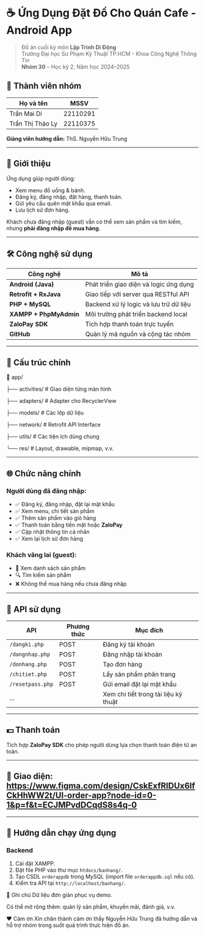 # ☕ Ứng Dụng Đặt Đồ Cho Quán Cafe - Android App

> Đồ án cuối kỳ môn **Lập Trình Di Động**  
> Trường Đại học Sư Phạm Kỹ Thuật TP.HCM - Khoa Công Nghệ Thông Tin  
> **Nhóm 30** – Học kỳ 2, Năm học 2024–2025

## 👥 Thành viên nhóm

| Họ và tên             | MSSV     |
|-----------------------|----------|
| Trần Mai Di           | 22110291 |
| Trần Thị Thảo Ly      | 22110375 |

**Giảng viên hướng dẫn:** ThS. Nguyễn Hữu Trung

---

## 📱 Giới thiệu

Ứng dụng giúp người dùng:
- Xem menu đồ uống & bánh.
- Đăng ký, đăng nhập, đặt hàng, thanh toán.
- Gửi yêu cầu quên mật khẩu qua email.
- Lưu lịch sử đơn hàng.

Khách chưa đăng nhập (guest) vẫn có thể xem sản phẩm và tìm kiếm, nhưng **phải đăng nhập để mua hàng**.

---

## 🛠️ Công nghệ sử dụng

| Công nghệ | Mô tả |
|----------|-------|
| **Android (Java)** | Phát triển giao diện và logic ứng dụng |
| **Retrofit + RxJava** | Giao tiếp với server qua RESTful API |
| **PHP + MySQL** | Backend xử lý logic và lưu trữ dữ liệu |
| **XAMPP + PhpMyAdmin** | Môi trường phát triển backend local |
| **ZaloPay SDK** | Tích hợp thanh toán trực tuyến |
| **GitHub** | Quản lý mã nguồn và cộng tác nhóm |

---

## 📂 Cấu trúc chính

📁 app/

├── activities/ # Giao diện từng màn hình

├── adapters/ # Adapter cho RecyclerView

├── models/ # Các lớp dữ liệu

├── network/ # Retrofit API Interface

├── utils/ # Các tiện ích dùng chung

└── res/ # Layout, drawable, mipmap, v.v.

---

## 🌐 Chức năng chính

### Người dùng đã đăng nhập:
- ✅ Đăng ký, đăng nhập, đặt lại mật khẩu
- ✅ Xem menu, chi tiết sản phẩm
- ✅ Thêm sản phẩm vào giỏ hàng
- ✅ Thanh toán bằng tiền mặt hoặc **ZaloPay**
- ✅ Cập nhật thông tin cá nhân
- ✅ Xem lại lịch sử đơn hàng

### Khách vãng lai (guest):
- 👀 Xem danh sách sản phẩm
- 🔍 Tìm kiếm sản phẩm
- ❌ Không thể mua hàng nếu chưa đăng nhập

---

## 🔐 API sử dụng

| API         | Phương thức | Mục đích                  |
|-------------|-------------|---------------------------|
| `/dangki.php` | POST        | Đăng ký tài khoản         |
| `/dangnhap.php` | POST     | Đăng nhập tài khoản       |
| `/donhang.php` | POST      | Tạo đơn hàng              |
| `/chitiet.php` | POST      | Lấy sản phẩm phân trang   |
| `/resetpass.php` | POST   | Gửi email đặt lại mật khẩu |
| ...         |             | Xem chi tiết trong tài liệu kỹ thuật |

---

## 💵 Thanh toán

Tích hợp **ZaloPay SDK** cho phép người dùng lựa chọn thanh toán điện tử an toàn.

---

## 📸 Giao diện: https://www.figma.com/design/CskExfRlDUx6lfCkHhWW2t/UI-order-app?node-id=0-1&p=f&t=ECJMPvdDCqdS8s4q-0

---

## 🚀 Hướng dẫn chạy ứng dụng

### Backend
1. Cài đặt XAMPP.
2. Đặt file PHP vào thư mục `htdocs/banhang/`.
3. Tạo CSDL `orderappdb` trong MySQL (import file `orderappdb.sql` nếu có).
4. Kiểm tra API tại `http://localhost/banhang/`.

📌 Ghi chú
Dữ liệu đơn giản phục vụ demo.

Có thể mở rộng thêm: quản lý sản phẩm, khuyến mãi, đánh giá, v.v.

❤️ Cảm ơn
Xin chân thành cảm ơn thầy Nguyễn Hữu Trung đã hướng dẫn và hỗ trợ nhóm trong suốt quá trình thực hiện đồ án.
